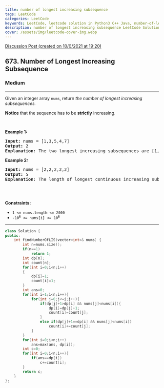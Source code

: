 ```yaml
---
title: number of longest increasing subsequence
tags: LeetCode
categories: LeetCode
keywords: LeetCode, leetcode solution in Python3 C++ Java, number-of-longest-increasing-subsequence solution
description: number of longest increasing subsequence LeetCode Solution Explained
cover: /assets/img/leetcode-cover-img.webp
---
```





[Discussion Post (created on 10/0/2021 at 19:20)](https://leetcode.com/problems/number-of-longest-increasing-subsequence/discuss/1010535/2D-DP-or-C%2B%2B)  
<h2>673. Number of Longest Increasing Subsequence</h2><h3>Medium</h3><hr><div><p>Given an integer array&nbsp;<code>nums</code>, return <em>the number of longest increasing subsequences.</em></p>

<p><strong>Notice</strong> that the sequence has to be <strong>strictly</strong> increasing.</p>

<p>&nbsp;</p>
<p><strong>Example 1:</strong></p>

<pre><strong>Input:</strong> nums = [1,3,5,4,7]
<strong>Output:</strong> 2
<strong>Explanation:</strong> The two longest increasing subsequences are [1, 3, 4, 7] and [1, 3, 5, 7].
</pre>

<p><strong>Example 2:</strong></p>

<pre><strong>Input:</strong> nums = [2,2,2,2,2]
<strong>Output:</strong> 5
<strong>Explanation:</strong> The length of longest continuous increasing subsequence is 1, and there are 5 subsequences' length is 1, so output 5.

</pre>

<p>&nbsp;</p>
<p><strong>Constraints:</strong></p>

<ul>
	<li><code>1 &lt;= nums.length &lt;= 2000</code></li>
	<li><code>-10<sup>6</sup> &lt;= nums[i] &lt;= 10<sup>6</sup></code></li>
</ul>
</div>

---




```cpp
class Solution {
public:
    int findNumberOfLIS(vector<int>& nums) {
        int n=nums.size();
        if(n==1)
            return 1;
        int dp[n];
        int count[n];
        for(int i=0;i<n;i++)
        {
            dp[i]=1;
            count[i]=1;
        }
        int ans=0;
        for(int i=1;i<n;i++){
            for(int j=0;j<=i;j++){
                if(dp[j]+1>dp[i] && nums[j]<nums[i]){
                    dp[i]=dp[j]+1;
                    count[i]=count[j];
                }
                else if(dp[j]+1==dp[i] && nums[j]<nums[i])
                    count[i]+=count[j];
            }
        }
        for(int i=0;i<n;i++)
            ans=max(ans, dp[i]);
        int c=0;
        for(int i=0;i<n;i++){
            if(ans==dp[i])
                c+=count[i];
        }
        return c;
    }
};
```
